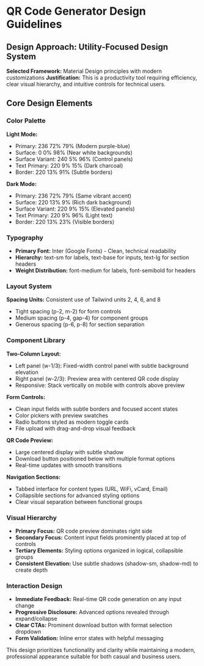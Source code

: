 # QR Code Generator Design Guidelines

## Design Approach: Utility-Focused Design System

**Selected Framework:** Material Design principles with modern customizations
**Justification:** This is a productivity tool requiring efficiency, clear visual hierarchy, and intuitive controls for technical users.

## Core Design Elements

### Color Palette

**Light Mode:**

- Primary: 236 72% 79% (Modern purple-blue)
- Surface: 0 0% 98% (Near white backgrounds)
- Surface Variant: 240 5% 96% (Control panels)
- Text Primary: 220 9% 15% (Dark charcoal)
- Border: 220 13% 91% (Subtle borders)

**Dark Mode:**

- Primary: 236 72% 79% (Same vibrant accent)
- Surface: 220 13% 9% (Rich dark background)
- Surface Variant: 220 9% 15% (Elevated panels)
- Text Primary: 220 9% 96% (Light text)
- Border: 220 13% 23% (Visible borders)

### Typography

- **Primary Font:** Inter (Google Fonts) - Clean, technical readability
- **Hierarchy:** text-sm for labels, text-base for inputs, text-lg for section headers
- **Weight Distribution:** font-medium for labels, font-semibold for headers

### Layout System

**Spacing Units:** Consistent use of Tailwind units 2, 4, 6, and 8

- Tight spacing (p-2, m-2) for form controls
- Medium spacing (p-4, gap-4) for component groups
- Generous spacing (p-6, p-8) for section separation

### Component Library

**Two-Column Layout:**

- Left panel (w-1/3): Fixed-width control panel with subtle background elevation
- Right panel (w-2/3): Preview area with centered QR code display
- Responsive: Stack vertically on mobile with controls above preview

**Form Controls:**

- Clean input fields with subtle borders and focused accent states
- Color pickers with preview swatches
- Radio buttons styled as modern toggle cards
- File upload with drag-and-drop visual feedback

**QR Code Preview:**

- Large centered display with subtle shadow
- Download button positioned below with multiple format options
- Real-time updates with smooth transitions

**Navigation Sections:**

- Tabbed interface for content types (URL, WiFi, vCard, Email)
- Collapsible sections for advanced styling options
- Clear visual separation between functional groups

### Visual Hierarchy

- **Primary Focus:** QR code preview dominates right side
- **Secondary Focus:** Content input fields prominently placed at top of controls
- **Tertiary Elements:** Styling options organized in logical, collapsible groups
- **Consistent Elevation:** Use subtle shadows (shadow-sm, shadow-md) to create depth

### Interaction Design

- **Immediate Feedback:** Real-time QR code generation on any input change
- **Progressive Disclosure:** Advanced options revealed through expand/collapse
- **Clear CTAs:** Prominent download button with format selection dropdown
- **Form Validation:** Inline error states with helpful messaging

This design prioritizes functionality and clarity while maintaining a modern, professional appearance suitable for both casual and business users.
